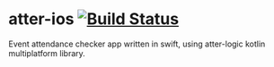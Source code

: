# atter-ios [![Build Status](https://app.bitrise.io/app/5b6572d128e90e04/status.svg?token=ABtkSByk6EraysTmQNyMWQ&branch=master)](https://app.bitrise.io/app/5b6572d128e90e04)
Event attendance checker app written in swift, using atter-logic kotlin multiplatform library.
